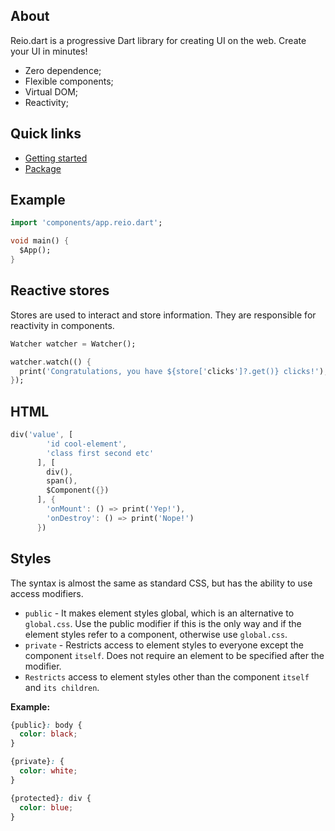 ## About

Reio.dart is a progressive Dart library for creating UI on the web. Create your UI in minutes!

* Zero dependence;
* Flexible components;
* Virtual DOM;
* Reactivity;

## Quick links

* [Getting started](https://github.com/MineEjo/reiodart/wiki)
* [Package](https://pub.dev/packages/reio)

## Example

```dart
import 'components/app.reio.dart';

void main() {
  $App();
}
```

## Reactive stores

Stores are used to interact and store information. They are responsible for reactivity in components.

```dart
Watcher watcher = Watcher();

watcher.watch(() {
  print('Congratulations, you have ${store['clicks']?.get()} clicks!');
});
```

## HTML

```dart
div('value', [
        'id cool-element',
        'class first second etc'
      ], [
        div(),
        span(),
        $Component({})
      ], {
        'onMount': () => print('Yep!'),
        'onDestroy': () => print('Nope!')
      })
```

## Styles

The syntax is almost the same as standard CSS, but has the ability to use access modifiers.

* `public` - It makes element styles global, which is an alternative to `global.css`. Use the public modifier if this is
  the only way and if the element styles refer to a component, otherwise use `global.css`.
* `private` - Restricts access to element styles to everyone except the component `itself`. Does not require an element
  to be specified after the modifier.
* `Restricts` access to element styles other than the component `itself` and `its children`.

**Example:**

```css
{public}: body {
  color: black;
}

{private}: {
  color: white;
}

{protected}: div {
  color: blue;
}
```